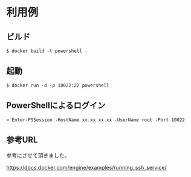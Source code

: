 利用例
====

ビルド
----

```
$ docker build -t powershell .
```

起動
----

```
$ docker run -d -p 10022:22 powershell 
```

PowerShellによるログイン
----
 
```
> Enter-PSSession -HostName xx.xx.xx.xx -UserName root -Port 10022
```

参考URL
----

参考にさせて頂きました。

https://docs.docker.com/engine/examples/running_ssh_service/
